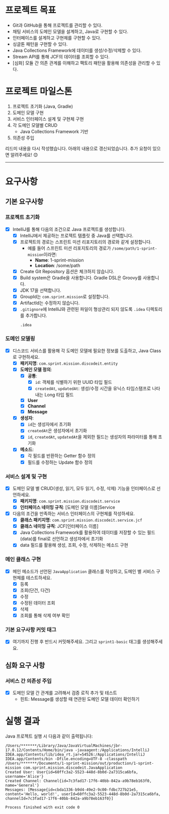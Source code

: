 # 프로젝트 목표

- Git과 GitHub을 통해 프로젝트를 관리할 수 있다.
- 채팅 서비스의 도메인 모델을 설계하고, Java로 구현할 수 있다.
- 인터페이스를 설계하고 구현체를 구현할 수 있다.
- 싱글톤 패턴을 구현할 수 있다.
- Java Collections Framework에 데이터를 생성/수정/삭제할 수 있다.
- Stream API를 통해 JCF의 데이터를 조회할 수 있다.
- [심화] 모듈 간 의존 관계를 이해하고 팩토리 패턴을 활용해 의존성을 관리할 수 있다.

# 프로젝트 마일스톤

1. 프로젝트 초기화 (Java, Gradle)
2. 도메인 모델 구현
3. 서비스 인터페이스 설계 및 구현체 구현
4. 각 도메인 모델별 CRUD
   - Java Collections Framework 기반
5. 의존성 주입

리드미 내용을 다시 작성했습니다. 아래의 내용으로 갱신되었습니다. 추가 요청이 있으면 알려주세요! 😊

---

# 요구사항

## 기본 요구사항

### 프로젝트 초기화

- [x] IntelliJ를 통해 다음의 조건으로 Java 프로젝트를 생성합니다.
  - [x] IntelliJ에서 제공하는 프로젝트 템플릿 중 Java를 선택합니다.
  - [x] 프로젝트의 경로는 스프린트 미션 리포지토리의 경로와 같게 설정합니다.
    - 예를 들어 스프린트 미션 리포지토리의 경로가 `/some/path/1-sprint-mission`이라면:
      - **Name**: 1-sprint-mission
      - **Location**: /some/path
  - [x] Create Git Repository 옵션은 체크하지 않습니다.
  - [x] Build system은 Gradle을 사용합니다. Gradle DSL은 Groovy를 사용합니다.
  - [x] JDK 17을 선택합니다.
  - [x] GroupId는 `com.sprint.mission`로 설정합니다.
  - [x] ArtifactId는 수정하지 않습니다.
  - [x] `.gitignore`에 IntelliJ와 관련된 파일이 형상관리 되지 않도록 `.idea` 디렉토리를 추가합니다.
    ```
    .idea
    ```

### 도메인 모델링

- [x] 디스코드 서비스를 활용해 각 도메인 모델에 필요한 정보를 도출하고, Java Class로 구현하세요.
  - [x] **패키지명**: `com.sprint.mission.discodeit.entity`
  - [x] **도메인 모델 정의**:
    - [x] **공통**:
      - [x] `id`: 객체를 식별하기 위한 UUID 타입 필드
      - [x] `createdAt`, `updatedAt`: 생성/수정 시간을 유닉스 타임스탬프로 나타내는 Long 타입 필드
    - [x] **User**
    - [x] **Channel**
    - [x] **Message**
  - [x] **생성자**:
    - [x] `id`는 생성자에서 초기화
    - [x] `createdAt`은 생성자에서 초기화
    - [x] `id`, `createdAt`, `updatedAt`을 제외한 필드는 생성자의 파라미터를 통해 초기화
  - [x] **메소드**:
    - [x] 각 필드를 반환하는 Getter 함수 정의
    - [x] 필드를 수정하는 Update 함수 정의

### 서비스 설계 및 구현

- [x] 도메인 모델 별 CRUD(생성, 읽기, 모두 읽기, 수정, 삭제) 기능을 인터페이스로 선언하세요.
  - [x] **패키지명**: `com.sprint.mission.discodeit.service`
  - [x] **인터페이스 네이밍 규칙**: [도메인 모델 이름]Service
- [x] 다음의 조건을 만족하는 서비스 인터페이스의 구현체를 작성하세요.
  - [x] **클래스 패키지명**: `com.sprint.mission.discodeit.service.jcf`
  - [x] **클래스 네이밍 규칙**: JCF[인터페이스 이름]
  - [x] Java Collections Framework를 활용하여 데이터를 저장할 수 있는 필드(data)를 final로 선언하고 생성자에서 초기화
  - [x] data 필드를 활용해 생성, 조회, 수정, 삭제하는 메소드 구현

### 메인 클래스 구현

- [x] 메인 메소드가 선언된 `JavaApplication` 클래스를 작성하고, 도메인 별 서비스 구현체를 테스트하세요.
  - [x] 등록
  - [x] 조회(단건, 다건)
  - [x] 수정
  - [x] 수정된 데이터 조회
  - [x] 삭제
  - [x] 조회를 통해 삭제 여부 확인

### 기본 요구사항 커밋 태그

- [x] 여기까지 진행 후 반드시 커밋해주세요. 그리고 `sprint1-basic` 태그를 생성해주세요.

## 심화 요구 사항

### 서비스 간 의존성 주입

- [x] 도메인 모델 간 관계를 고려해서 검증 로직 추가 및 테스트
  - 힌트: Message를 생성할 때 연관된 도메인 모델 데이터 확인하기

# 실행 결과

Java 프로젝트 실행 시 다음과 같이 출력됩니다:

```
/Users/*******/Library/Java/JavaVirtualMachines/jbr-17.0.12/Contents/Home/bin/java -javaagent:/Applications/IntelliJ IDEA.app/Contents/lib/idea_rt.jar=54526:/Applications/IntelliJ IDEA.app/Contents/bin -Dfile.encoding=UTF-8 -classpath /Users/*******/Documents/1-sprint-mission/out/production/1-sprint-mission com.sprint.mission.discodeit.JavaApplication
Created User: User{id=60ffc3a2-5523-448d-8b0d-2a7315ca6bfa, username='Alice'}
Created Channel: Channel{id=7c3fad17-17f6-40bb-842a-a9b78eb163f0, name='General'}
Messages: [Message{id=cbda1336-b9d4-49e2-9c00-fdbc727b21e5, content='Hello, world!', userId=60ffc3a2-5523-448d-8b0d-2a7315ca6bfa, channelId=7c3fad17-17f6-40bb-842a-a9b78eb163f0}]

Process finished with exit code 0
```

